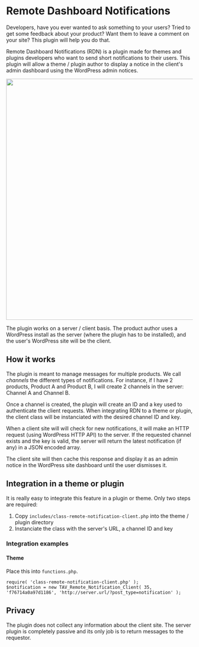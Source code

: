 Remote Dashboard Notifications
==============================

Developers, have you ever wanted to ask something to your users? Tried to get some feedback about your product? Want them to leave a comment on your site? This plugin will help you do that. 

Remote Dashboard Notifications (RDN) is a plugin made for themes and plugins developers who want to send short notifications to their users. This plugin will allow a theme / plugin author to display a notice in the client's admin dashboard using the WordPress admin notices.

<img src="http://i.imgur.com/lfj15SY.png" width="650" />

The plugin works on a server / client basis. The product author uses a WordPress install as the server (where the plugin has to be installed), and the user's WordPress site will be the client.

## How it works ##

The plugin is meant to manage messages for multiple products. We call _channels_ the different types of notifications. For instance, if I have 2 products, Product A and Product B, I will create 2 channels in the server: Channel A and Channel B.

Once a channel is created, the plugin will create an ID and a key used to authenticate the client requests. When integrating RDN to a theme or plugin, the client class will be instanciated with the desired channel ID and key.

When a client site will will check for new notifications, it will make an HTTP request (using WordPress HTTP API) to the server. If the requested channel exists and the key is valid, the server will return the latest notification (if any) in a JSON encoded array.

The client site will then cache this response and display it as an admin notice in the WordPress site dashboard until the user dismisses it.

## Integration in a theme or plugin ##

It is really easy to integrate this feature in a plugin or theme. Only two steps are required:

1. Copy `includes/class-remote-notification-client.php` into the theme / plugin directory
2. Instanciate the class with the server's URL, a channel ID and key

### Integration examples ###

#### Theme ####

Place this into `functions.php`.

    require( 'class-remote-notification-client.php' );
    $notification = new TAV_Remote_Notification_Client( 35, 'f76714a0a97d1186', 'http://server.url/?post_type=notification' );

## Privacy ##

The plugin does not collect any information about the client site. The server plugin is completely passive and its only job is to return messages to the requestor.